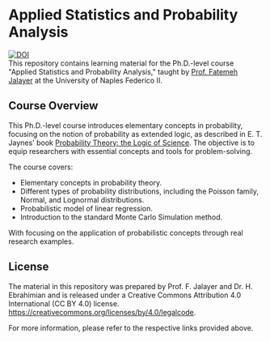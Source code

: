 # Applied Statistics and Probability Analysis
[![DOI](https://img.shields.io/badge/DOI-10.5281/zenodo.5998174-blue)](https://doi.org/10.5281/zenodo.5998174)
<br>This repository contains learning material for the Ph.D.-level course "Applied Statistics and Probability Analysis," taught by [Prof. Fatemeh Jalayer](http://wpage.unina.it/fatemeh.jalayer/index.html) at the University of Naples Federico II.

## Course Overview

This Ph.D.-level course introduces elementary concepts in probability, focusing on the notion of probability as extended logic, as described in E. T. Jaynes' book [Probability Theory: the Logic of Science](https://www.cambridge.org/core/books/probability-theory/9CA08E224FF30123304E6D8935CF1A99). The objective is to equip researchers with essential concepts and tools for problem-solving. 

The course covers:

- Elementary concepts in probability theory.
- Different types of probability distributions, including the Poisson family, Normal, and Lognormal distributions.
- Probabilistic model of linear regression.
- Introduction to the standard Monte Carlo Simulation method.

With focusing on the application of probabilistic concepts through real research examples.

## License

The material in this repository was prepared by Prof. F. Jalayer and Dr. H. Ebrahimian and is released under a Creative Commons Attribution 4.0 International (CC BY 4.0) license.
https://creativecommons.org/licenses/by/4.0/legalcode.

For more information, please refer to the respective links provided above.


